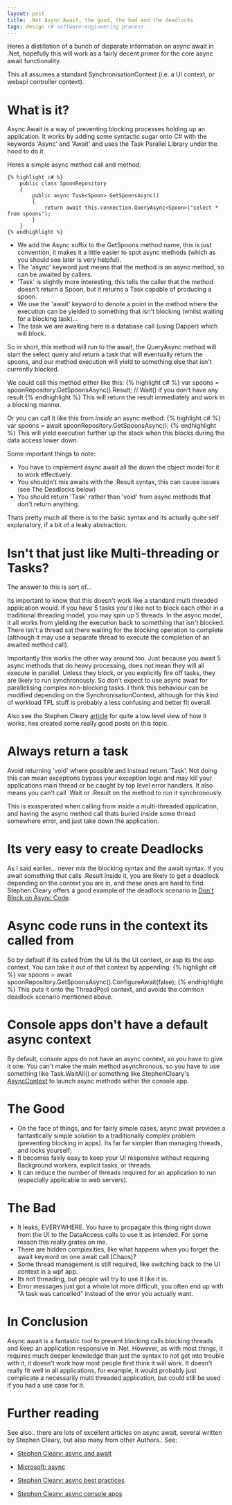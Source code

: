 ```yaml
---
layout: post
title: .Net Async Await, the good, the bad and the deadlocks
tags: design c# software-engineering process
---
```


Heres a distillation of a bunch of disparate information on async await in .Net, hopefully this will work as a fairly decent primer for the core async await functionality.

This all assumes a standard SynchronisationContext (i.e. a UI context, or webapi controller context).

# What is it?
Async Await is a way of preventing blocking processes holding up an application. It works by adding some syntactic sugar onto C# with the keywords 'Async' and 'Await' and uses the Task Parallel Library under the hood to do it.

Heres a simple async method call and method:

    {% highlight c# %}
        public class SpoonRepository
        {
            public async Task<Spoon> GetSpoonsAsync()
            {
                return await this.connection.QueryAsync<Spoon>("select * from spoons"); 
            }
        }
    {% endhighlight %}

- We add the Async suffix to the GetSpoons method name, this is just convention, it makes it a little easier to spot async methods (which as you should see later is very helpful).
- The 'async' keyword just means that the method is an async method, so can be awaited by callers.  
- 'Task<Spoon>' is slightly more interesting, this tells the caller that the method doesn't return a Spoon, but it returns a Task capable of producing a spoon. 
- We use the 'await' keyword to denote a point in the method where the execution can be yielded to something that isn't blocking (whilst waiting for a blocking task)... 
- The task we are awaiting here is a database call (using Dapper) which will block.

So in short, this method will run to the await, the QueryAsync method will start the select query and return a task that will eventually return the spoons, and our method execution will yield to something else that isn't currently blocked.

We could call this method either like this:
    {% highlight c# %}
        var spoons = spoonRepository.GetSpoonsAsync().Result; //.Wait() if you don't have any result
    {% endhighlight %}
This will return the result immediately and work in a blocking manner.

Or you can call it like this from *inside* an async method:
    {% highlight c# %}
        var spoons = await spoonRepository.GetSpoonsAsync();
    {% endhighlight %}
This will yield execution further up the stack when this blocks during the data access lower down.

Some important things to note:
- You have to implement async await all the down the object model for it to work effectively.
- You shouldn't mix awaits with the .Result syntax, this can cause issues (see The Deadlocks below)
- You should return 'Task' rather than 'void' from async methods that don't return anything.

Thats pretty much all there is to the basic syntax and its actually quite self explanatory, if a bit of a leaky abstraction.

# Isn't that just like Multi-threading or Tasks?
The answer to this is sort of...  

Its important to know that this doesn't work like a standard multi threaded application would. If you have 5 tasks you'd like not to block each other in a traditional threading model, you may spin up 5 threads. In the async model, it all works from yielding the execution back to something that isn't blocked. There isn't a thread sat there waiting for the blocking operation to complete (although it may use a separate thread to execute the completion of an awaited method call).

Importantly this works the other way around too. Just because you await 5 async methods that do heavy processing, does not mean they will all execute in parallel. Unless they block, or you explicitly fire off tasks, they are likely to run synchronously. So don't expect to use async await for parallelising complex non-blocking tasks. I think this behaviour can be modified depending on the SynchronisationContext, although for this kind of workload TPL stuff is probably a less confusing and better fit overall.

Also see the Stephen Cleary [article](https://blog.stephencleary.com/2013/11/there-is-no-thread.html) for quite a low level view of how it works, hes created some really good posts on this topic.

# Always return a task
Avoid returning 'void' where possible and instead return 'Task'. Not doing this can mean exceptions bypass your exception logic and may kill your applications main thread or be caught by top level error handlers. It also means you can't call .Wait or .Result on the method to run it synchronously. 

This is exasperated when calling from inside a multi-threaded application, and having the async method call thats buried inside some thread somewhere error, and just take down the application.

# Its very easy to create Deadlocks
As I said earlier... never mix the blocking syntax and the await syntax. If you await something that calls .Result inside it, you are likely to get a deadlock depending on the context you are in, and these ones are hard to find.
Stephen Cleary offers a good example of the deadlock scenario in [Don't Block on Async Code](https://blog.stephencleary.com/2012/07/dont-block-on-async-code.html).

# Async code runs in the context its called from
So by default if its called from the UI its the UI context, or asp its the asp context. You can take it out of that context by appending:
    {% highlight c# %}
        var spoons = await spoonRepository.GetSpoonsAsync().ConfigureAwait(false);
    {% endhighlight %}
This puts it onto the ThreadPool context, and avoids the common deadlock scenario mentioned above.

# Console apps don't have a default async context
By default, console apps do not have an async context, so you have to give it one. You can't make the main method asynchronous, so you have to use something like Task.WaitAll() or something like StephenCleary's [AsyncContext](https://github.com/StephenCleary/AsyncEx/wiki/AsyncContext) to launch async methods within the console app.

# The Good
 - On the face of things, and for fairly simple cases, async await provides a fantastically simple solution to a traditionally complex problem (preventing blocking in apps).  Its far far simpler than managing threads, and locks yourself;
 - It becomes fairly easy to keep your UI responsive without requiring Background workers, explicit tasks, or threads.
 - It can reduce the number of threads required for an application to run (especially applicable to web servers).

# The Bad
 - It leaks, EVERYWHERE. You have to propagate this thing right down from the UI to the DataAccess calls to use it as intended. For some reason this really grates on me.
 - There are hidden complexities, like what happens when you forget the await keyword on one await call (Chaos)? 
 - Some thread management is still required, like switching back to the UI context in a wpf app.
 - Its not threading, but people will try to use it like it is.
 - Error messages just got a whole lot more difficult, you often end up with "A task was cancelled" instead of the error you actually want.

# In Conclusion
Async await is a fantastic tool to prevent blocking calls blocking threads and keep an application responsive in .Net. However, as with most things, it requires much deeper knowledge than just the syntax to not get into trouble with it, it doesn't work how most people first think it will work. It doesn't really fit well in all applications, for example, it would probably just complicate a necessarily multi threaded application, but could still be used if you had a use case for it.

# Further reading
See also.. there are lots of excellent articles on async await, several written by Stephen Cleary, but also many from other Authors.. See:

 - [Stephen Cleary: async and await](https://blog.stephencleary.com/2012/02/async-and-await.html)

 - [Microsoft: async](https://docs.microsoft.com/en-us/dotnet/csharp/async)

 - [Stephen Cleary: async best practices](https://msdn.microsoft.com/en-us/magazine/jj991977.aspx)

 - [Stephen Cleary: async console apps](https://blogs.msdn.microsoft.com/pfxteam/2012/01/20/await-synchronizationcontext-and-console-apps/)





